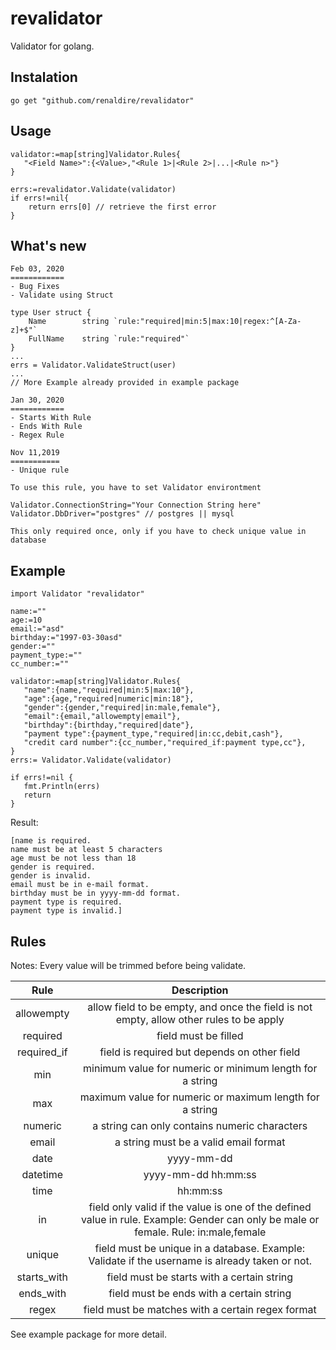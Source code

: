 # revalidator

Validator for golang.

## Instalation

    go get "github.com/renaldire/revalidator"

## Usage

    validator:=map[string]Validator.Rules{  
	   "<Field Name>":{<Value>,"<Rule 1>|<Rule 2>|...|<Rule n>"} 
	}
	
	errs:=revalidator.Validate(validator)
	if errs!=nil{
		return errs[0] // retrieve the first error
	}
	
## What's new
    Feb 03, 2020
    ============
    - Bug Fixes
    - Validate using Struct
    
    type User struct {
    	Name        string `rule:"required|min:5|max:10|regex:^[A-Za-z]+$"`
    	FullName    string `rule:"required"`
    }
    ...
    errs = Validator.ValidateStruct(user)
    ...
    // More Example already provided in example package
    
    Jan 30, 2020
    ============
    - Starts With Rule
    - Ends With Rule
    - Regex Rule

    Nov 11,2019
    ===========
    - Unique rule 
	
	To use this rule, you have to set Validator environtment
	
	Validator.ConnectionString="Your Connection String here"
    Validator.DbDriver="postgres" // postgres || mysql
	
    This only required once, only if you have to check unique value in database

## Example

    
    import Validator "revalidator"
    
    name:=""  
    age:=10  
    email:="asd"  
    birthday:="1997-03-30asd"  
    gender:=""  
    payment_type:=""  
    cc_number:=""  
      
    validator:=map[string]Validator.Rules{  
       "name":{name,"required|min:5|max:10"},  
       "age":{age,"required|numeric|min:18"},  
       "gender":{gender,"required|in:male,female"},  
       "email":{email,"allowempty|email"},  
       "birthday":{birthday,"required|date"},  
       "payment type":{payment_type,"required|in:cc,debit,cash"},  
       "credit card number":{cc_number,"required_if:payment type,cc"},  
    }  
    errs:= Validator.Validate(validator) 
     
    if errs!=nil {  
       fmt.Println(errs)  
       return  
    }

Result:

    [name is required. 
    name must be at least 5 characters 
    age must be not less than 18 
    gender is required. 
    gender is invalid. 
    email must be in e-mail format. 
    birthday must be in yyyy-mm-dd format. 
    payment type is required. 
    payment type is invalid.]

## Rules

Notes:
Every value will be trimmed before being validate.

|     Rule    |                                                              Description                                                              |
|:-----------:|:-------------------------------------------------------------------------------------------------------------------------------------:|
| allowempty  | allow field to be empty, and once the field is not empty, allow other rules to be apply                                               |
| required    | field must be filled                                                                                                                  |
| required_if | field is required but depends on other field                                                                                          |
| min         | minimum value for numeric or minimum length for a string                                                                              |
| max         | maximum value for numeric or maximum length for a string                                                                              |
| numeric     | a string can only contains numeric characters                                                                                         |
| email       | a string must be a valid email format                                                                                                 |
| date        | yyyy-mm-dd                                                                                                                            |
| datetime    | yyyy-mm-dd hh:mm:ss                                                                                                                   |
| time        | hh:mm:ss                                                                                                                              |
| in          | field only valid if the value is one of the defined value in rule.   Example: Gender can only be male or female. Rule: in:male,female |
| unique      | field must be unique in a database. Example: Validate if the username is already taken or not.          
| starts_with      | field must be starts with a certain string  |
| ends_with      | field must be ends with a certain string  |
| regex      | field must be matches with a certain regex format  |

See example package for more detail.